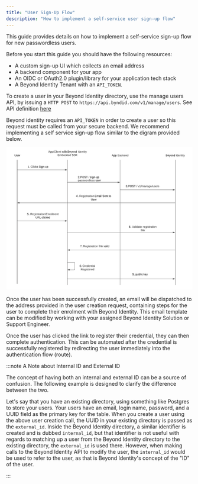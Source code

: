 ```yaml
---
title: "User Sign-Up Flow"
description: "How to implement a self-service user sign-up flow"
---
```


This guide provides details on how to implement a self-service sign-up flow for new passwordless users.

Before you start this guide you should have the following resources:
* A custom sign-up UI which collects an email address
* A backend component for your app
* An OIDC or OAuth2.0 plugin/library for your application tech stack
* A Beyond Identity Tenant with an `API_TOKEN`.

To create a user in your Beyond Identity directory, use the manage users API, by issuing a `HTTP POST` to `https://api.byndid.com/v1/manage/users`. See API definition [here](https://developer.beyondidentity.com/api/v0#tag/Users/operation/CreateUser)

Beyond identity requires an `API_TOKEN` in order to create a user so this request must be called from your secure backend. We recommend implementing a self service sign-up flow similar to the digram provided below.

![User Sign Up flow](../images/user-signup-flow.png)

Once the user has been successfully created, an email will be dispatched to the address provided in the user creation request, containing steps for the user to complete their enrolment with Beyond Identity. This email template can be modified by working with your assigned Beyond Identity Solution or Support Engineer. 

Once the user has clicked the link to register their credential, they can then complete authentication. This can be automated after the credential is successfully registered by redirecting the user immediately into the authentication flow (route).

:::note A Note about Internal ID and External ID

The concept of having both an internal and external ID can be a source of confusion. The following example is designed to clarify the difference between the two.

Let's say that you have an existing directory, using something like Postgres to store your users. Your users have an email, login name, password, and a UUID field as the primary key for the table. When you create a user using the above user creation call, the UUID in your existing directory is passed as the `external_id`. Inside the Beyond Identity directory, a similar identifier is created and is dubbed `internal_id`, but that identifier is not useful with regards to matching up a user from the Beyond Identity directory to the existing directory, the `external_id` is used there. However, when making calls to the Beyond Identity API to modify the user, the `internal_id` would be used to refer to the user, as that is Beyond Identity's concept of the "ID" of the user.

:::